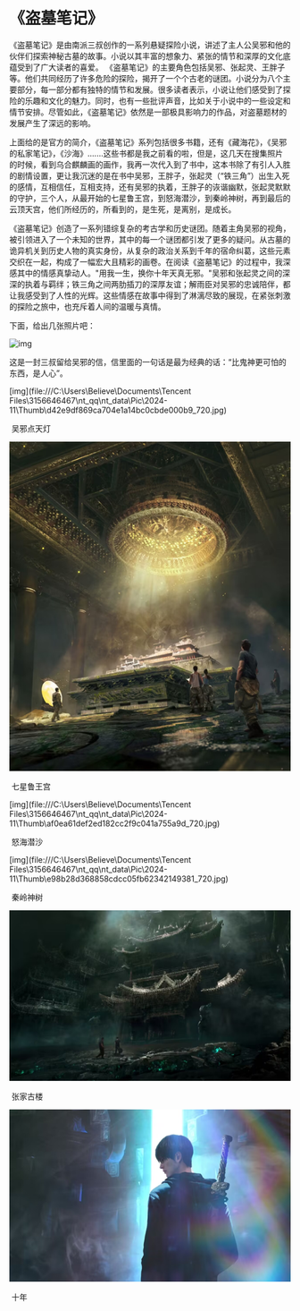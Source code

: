 #                                                《盗墓笔记》

   《盗墓笔记》是由南派三叔创作的一系列悬疑探险小说，讲述了主人公吴邪和他的伙伴们探索神秘古墓的故事。小说以其丰富的想象力、紧张的情节和深厚的文化底蕴受到了广大读者的喜爱。
  《盗墓笔记》的主要角色包括吴邪、张起灵、王胖子等。他们共同经历了许多危险的探险，揭开了一个个古老的谜团。小说分为八个主要部分，每一部分都有独特的情节和发展。很多读者表示，小说让他们感受到了探险的乐趣和文化的魅力。同时，也有一些批评声音，比如关于小说中的一些设定和情节安排。尽管如此，《盗墓笔记》依然是一部极具影响力的作品，对盗墓题材的发展产生了深远的影响。

上面给的是官方的简介，《盗墓笔记》系列包括很多书籍，还有《藏海花》，《吴邪的私家笔记》，《沙海》.......这些书都是我之前看的啦，但是，这几天在搜集照片的时候，看到乌合麒麟画的画作，我再一次代入到了书中，这本书除了有引人入胜的剧情设置，更让我沉迷的是在书中吴邪，王胖子，张起灵（“铁三角”）出生入死的感情，互相信任，互相支持，还有吴邪的执着，王胖子的诙谐幽默，张起灵默默的守护，三个人，从最开始的七星鲁王宫，到怒海潜沙，到秦岭神树，再到最后的云顶天宫，他们所经历的，所看到的，是生死，是离别，是成长。

《盗墓笔记》创造了一系列错综复杂的考古学和历史谜团。随着主角吴邪的视角，被引领进入了一个未知的世界，其中的每一个谜团都引发了更多的疑问。从古墓的诡异机关到历史人物的真实身份，从复杂的政治关系到千年的宿命纠葛，这些元素交织在一起，构成了一幅宏大且精彩的画卷。在阅读《盗墓笔记》的过程中，我深感其中的情感真挚动人。"用我一生，换你十年天真无邪。"吴邪和张起灵之间的深深的执着与羁绊；铁三角之间两肋插刀的深厚友谊；解雨臣对吴邪的忠诚陪伴，都让我感受到了人性的光辉。这些情感在故事中得到了淋漓尽致的展现，在紧张刺激的探险之旅中，也充斥着人间的温暖与真情。

下面，给出几张照片吧：

<img src="file:///C:\Users\Believe\Documents\Tencent Files\3156646467\nt_qq\nt_data\Pic\2024-11\Thumb\a31ab51e10e6c6a8d3a23aa9e17453a8_720.jpg" alt="img" > 

这是一封三叔留给吴邪的信，信里面的一句话是最为经典的话：“比鬼神更可怕的东西，是人心”。

[img](file:///C:\Users\Believe\Documents\Tencent Files\3156646467\nt_qq\nt_data\Pic\2024-11\Thumb\d42e9df869ca704e1a14bc0cbde000b9_720.jpg)

​                                                                                            吴邪点天灯

![img](https://github.com/believegcx/Time-Raiders/blob/main/4b0d615cf43f3b3701391a0d2b80c9ae_0.jpg)

​                                                                                               七星鲁王宫

[img](file:///C:\Users\Believe\Documents\Tencent Files\3156646467\nt_qq\nt_data\Pic\2024-11\Thumb\af0ea61def2ed182cc2f9c041a755a9d_720.jpg)

​                                                                                                怒海潜沙

[img](file:///C:\Users\Believe\Documents\Tencent Files\3156646467\nt_qq\nt_data\Pic\2024-11\Thumb\e98b28d368858cdcc05fb62342149381_720.jpg)

​                                                                                               秦岭神树

![img](https://github.com/believegcx/Time-Raiders/blob/main/17f8b4734f58b910ceb1f02289b9465c_720.jpg)

​                                                                                                 张家古楼

![img](https://github.com/believegcx/Time-Raiders/blob/main/3e0cfac3573db30d781b442ef6ccab1d_0.jpg)

​                                                                                                     十年
